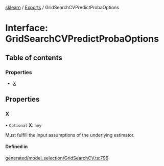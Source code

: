[sklearn](../readme.md) / [Exports](../modules.md) / GridSearchCVPredictProbaOptions

# Interface: GridSearchCVPredictProbaOptions

## Table of contents

### Properties

- [X](GridSearchCVPredictProbaOptions.md#x)

## Properties

### X

• `Optional` **X**: `any`

Must fulfill the input assumptions of the underlying estimator.

#### Defined in

[generated/model_selection/GridSearchCV.ts:796](https://github.com/transitive-bullshit/scikit-learn-ts/blob/367336a/packages/sklearn/src/generated/model_selection/GridSearchCV.ts#L796)
